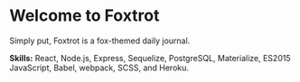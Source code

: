# Welcome to Foxtrot

Simply put, Foxtrot is a fox-themed daily journal.

**Skills:** React, Node.js, Express, Sequelize, PostgreSQL, Materialize, ES2015 JavaScript, Babel, webpack, SCSS, and Heroku.
